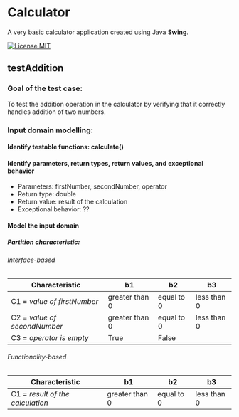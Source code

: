 # Calculator
A very basic calculator application created using Java **Swing**. 

[![License MIT](https://img.shields.io/badge/license-MIT-blue.svg)](LICENSE)

## testAddition
### Goal of the test case:
To test the addition operation in the calculator by verifying that it correctly handles addition of two numbers.

### Input domain modelling:
#### Identify testable functions: calculate()
#### Identify parameters, return types, return values, and exceptional behavior
- Parameters: firstNumber, secondNumber, operator
- Return type: double
- Return value: result of the calculation
- Exceptional behavior: ?? 
#### Model the input domain
##### Partition characteristic:

###### Interface-based
| **Characteristic**            | **b1** | **b2** | **b3** |
|-------------------------------|--------|--------|--------|
| C1 = *value of firstNumber*   | greater than 0 | equal to 0 | less than 0 |
| C2 = *value of secondNumber*  | greater than 0 | equal to 0 | less than 0 |
| C3 = *operator is empty*      |  True  | False  |

###### Functionality-based
| **Characteristic**            | **b1** | **b2** | **b3** |
|-------------------------------|--------|--------|--------|
| C1 = *result of the calculation*   | greater than 0 | equal to 0 | less than 0 |

